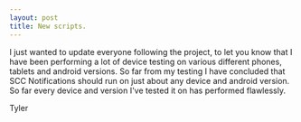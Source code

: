 ```yaml
---
layout: post
title: New scripts.
---
```


I just wanted to update everyone following the project, to let you know that I
have been performing a lot of device testing on various different phones,
tablets and android versions. So far from my testing I have concluded that SCC
Notifications should run on just about any device and android version. So far
every device and version I've tested it on has performed flawlessly.

Tyler
